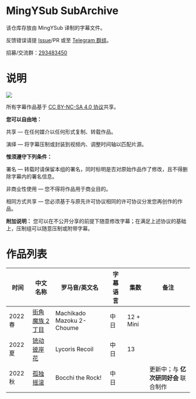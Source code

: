 # MingYSub SubArchive
该仓库存放由 MingYSub 译制的字幕文件。

反馈错误请提 [Issue](https://github.com/MingYSub/SubArchive/issues)/PR 或至 [Telegram 群组](https://t.me/MingYSub)。

招募/交流群：[293483450](https://jq.qq.com/?_wv=1027&k=M7BTPKx4)

# 说明
![](https://licensebuttons.net/l/by-nc-sa/3.0/88x31.png)

所有字幕作品基于 [CC BY-NC-SA 4.0 协议](https://creativecommons.org/licenses/by-nc-sa/4.0/)共享。

**您可以自由地：**

共享 — 在任何媒介以任何形式复制、转载作品。

演绎 — 将字幕压制或封装到视频内、调整时间轴以匹配片源。

**惟须遵守下列条件：**

署名 — 转载时请保留本组的署名，同时标明是否对原始作品作了修改，且不得删除字幕内的署名信息。

非商业性使用 — 您不得将作品用于商业目的。

相同方式共享 — 您必须基于与原先许可协议相同的许可协议分发您再创作的作品。

**附加说明：** 您可以在不公开分享的前提下随意修改字幕；在满足上述协议的基础上，压制组可以随意压制或附带字幕。

# 作品列表
| 时间 | 中文名称 | 罗马音/英文名 | 字幕语言 | 集数 | 备注 |
| --- | --- | --- | --- | --- | --- |
| 2022 春 | [街角魔族 2丁目](https://github.com/MingYSub/SubArchive/tree/main/Archive/Machikado%20Mazoku%202-Choume) | Machikado Mazoku 2-Choume | 中日 | 12 + Mini |  |
| 2022 夏 | [铳动彼岸花](https://github.com/MingYSub/SubArchive/tree/main/Archive/Lycoris%20Recoil) | Lycoris Recoil | 中日 | 13 |  |
| 2022 秋 | [孤独摇滚](https://github.com/MingYSub/SubArchive/tree/main/Archive/Bocchi%20the%20Rock%21) | Bocchi the Rock! | 中日 |  | 更新中；与 **亿次研同好会** 联合制作 |
